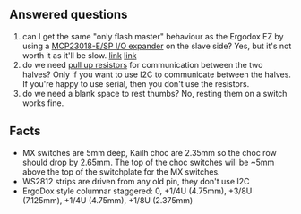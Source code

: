 ## Answered questions
  1. can I get the same "only flash master" behaviour as the Ergodox EZ by
     using a [MCP23018-E/SP I/O expander](https://www.ergodox.io/#electronics)
     on the slave side? Yes, but it's not worth it as it'll be slow.
     [link](https://www.reddit.com/r/olkb/comments/bdchr5/hardware_options/el2b9s9/)
     [link](https://www.reddit.com/r/olkb/comments/a8y8mv/help_using_an_io_expander_with_qmk/ecro8p5/)
  1. do we need [pull up
     resistors](https://beta.docs.qmk.fm/features/feature_split_keyboard#required-hardware)
     for communication between the two halves? Only if you want to use I2C to
     communicate between the halves. If you're happy to use serial, then you
     don't use the resistors.
  1. do we need a blank space to rest thumbs? No, resting them on a switch works
     fine.

## Facts
- MX switches are 5mm deep, Kailh choc are 2.35mm so the choc row should drop by
  2.65mm. The top of the choc switches will be ~5mm above the top of the
  switchplate for the MX switches.
- WS2812 strips are driven from any old pin, they don't use I2C
- ErgoDox style columnar staggered: 0, +1/4U (4.75mm), +3/8U (7.125mm), +1/4U
  (4.75mm), +1/8U (2.375mm)
